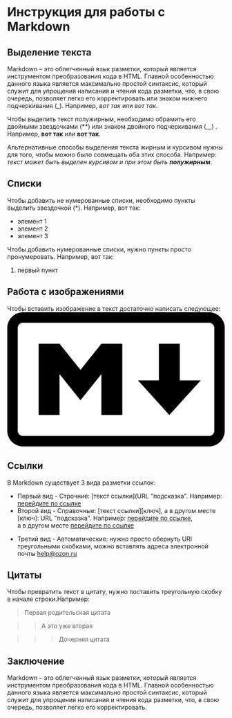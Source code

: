# Инструкция для работы с Markdown

## Выделение текста

Markdown – это облегченный язык разметки, который является инструментом преобразования кода в HTML. Главной особенностью данного языка является максимально простой синтаксис, который служит для упрощения написания и чтения кода разметки, что, в свою очередь, позволяет легко его корректировать.или знаком нижнего подчеркивания (_). Например, *вот так* или _вот так_.

Чтобы выделить текст полужирным, необходимо обрамить его двойными звездочками (**) или знаком двойного подчеркивания (__) . Например, **вот так** или __вот так__.

Альтернативные способы выделения текста жирным и курсивом нужны для того, чтобы можно было совмещать оба этих способа. Например: _текст может быть выделен курсивом и при этом быть **полужирным**_.

## Списки 

Чтобы добавить не нумерованные списки, необходимо пункты выделить звездочкой (*). Например, вот так:

* элемент 1
* элемент 2
* элемент 3

Чтобы добавить нумерованные списки, нужно пункты просто пронумеровать. Например, вот так:

1. первый пункт
## Работа с изображениями

Чтобы вставить изображение в текст достаточно написать следующее:![Здесь должна быть картинка!](https://github.com/TanjanaRZ/MarkdownInstruction/blob/main/Markdown-mark.svg.png)

## Ссылки

В Markdown существует 3 вида разметки ссылок:

* Первый вид - Строчние: [текст ссылки](URL "подсказка". Например: [перейдите по ссылке](https://ru.wikipedia.org/wiki/Markdown)
* Второй вид - Справочные: [текст ссылки][ключ], а в другом месте [ключ]: URL "подсказка". Например: [перейдите по ссылке][1],  
а в другом месте [перейдите по ссылке][2]
 
[1]:https://ru.wikipedia.org/wiki/Markdown "Википедия"
[2]:https://gist.github.com/Jekins/2bf2d0638163f1294637 "GitHub"

* Третий вид - Автоматические: нужно просто обернуть URI треугольными скобками, можно вставлять адреса электронной почты <help@ozon.ru>

## Цитаты

Чтобы превратить текст в цитату, нужно поставить треугольную скобку в начале строки.Например:

> Первая родительская цитата  

>> А это уже вторая

>>> Дочерняя цитата 

## Заключение

Markdown – это облегченный язык разметки, который является инструментом преобразования кода в HTML. Главной особенностью данного языка является максимально простой синтаксис, который служит для упрощения написания и чтения кода разметки, что, в свою очередь, позволяет легко его корректировать.
